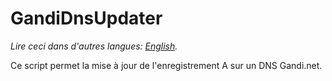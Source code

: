 # GandiDnsUpdater

_Lire ceci dans d'autres langues: [English](README.md)._

Ce script permet la mise à jour de l'enregistrement A sur un DNS Gandi.net.
